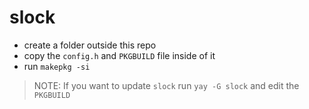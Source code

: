 # slock

- create a folder outside this repo
- copy the `config.h` and `PKGBUILD` file inside of it
- run `makepkg -si`

> NOTE: If you want to update `slock` run `yay -G slock` and edit the `PKGBUILD`
